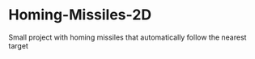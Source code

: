 # Homing-Missiles-2D
Small project with homing missiles that automatically follow the nearest target
